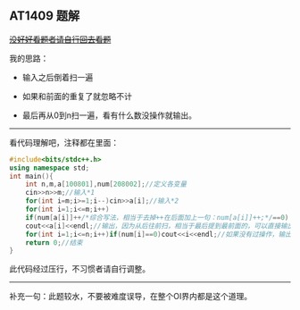 ## AT1409 题解


[~~没好好看题者请自行回去看题~~](https://www.luogu.org/problem/AT1409)

我的思路：

- 输入之后倒着扫一遍

- 如果和前面的重复了就忽略不计

- 最后再从0到n扫一遍，看有什么数没操作就输出。

-------------------------
看代码理解吧，注释都在里面：

```cpp
#include<bits/stdc++.h>
using namespace std;
int main(){
    int n,m,a[100801],num[208002];//定义各变量
    cin>>n>>m;//输入*1
    for(int i=m;i>=1;i--)cin>>a[i];//输入*2
    for(int i=1;i<=m;i++)
    if(num[a[i]]++/*综合写法，相当于去掉++在后面加上一句：num[a[i]]++;*/==0)
    cout<<a[i]<<endl;//输出，因为从后往前扫，相当于最后提到最前面的，可以直接输出
    for(int i=1;i<=n;i++)if(num[i]==0)cout<<i<<endl;//如果没有过操作，输出（注意换行）
    return 0;//结束
}
```
此代码经过压行，不习惯者请自行调整。


----------------------------------------

补充一句：此题较水，不要被难度误导，在整个OI界内都是这个道理。